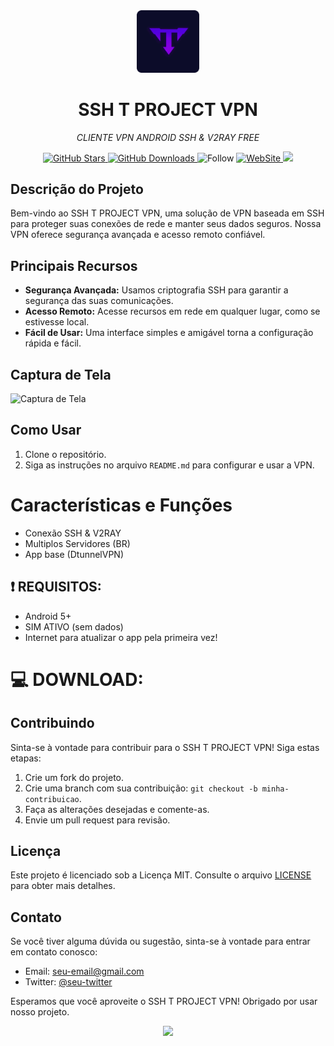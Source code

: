 <div align="center">
  <img src="favicon.ico" alt="Logo do SSH T PROJECT VPN" width="100">
</div>

<h1 align="center">SSH T PROJECT VPN</h1>
<p align="center"><i>CLIENTE VPN ANDROID SSH & V2RAY FREE</i></p>

<div align="center">
  <a href="https://github.com/TelksBr/SSH_T_PROJECT_PAGE/stargazers">
    <img src="https://img.shields.io/github/stars/TelksBr/SSH_T_PROJECT_PAGE.svg?style=for-the-badge" alt="GitHub Stars">
  </a>
  <a href="https://github.com/TelksBr/SSH_T_PROJECT_PAGE/releases">
    <img src="https://img.shields.io/github/downloads/TelksBr/SSH_T_PROJECT_PAGE/total.svg?style=for-the-badge" alt="GitHub Downloads">
  </a>
  <a>
    <img src="https://img.shields.io/github/followers/TelksBr.svg?style=social&label=Follow&maxAge=2592000" alt="Follow">
  </a>
    <a href= "https://sshtproject.com">
    <img src="https://img.shields.io/website-up-down-green-red/http/sshtproject.com" alt="WebSite">
  </a>
  </a>
    <a>
    <img src="https://img.shields.io/badge/Maintained%3F-yes-green.svg">
  </a>
</div>

## Descrição do Projeto

Bem-vindo ao SSH T PROJECT VPN, uma solução de VPN baseada em SSH para proteger suas conexões de rede e manter seus dados seguros. Nossa VPN oferece segurança avançada e acesso remoto confiável.

## Principais Recursos

- **Segurança Avançada:** Usamos criptografia SSH para garantir a segurança das suas comunicações.
- **Acesso Remoto:** Acesse recursos em rede em qualquer lugar, como se estivesse local.
- **Fácil de Usar:** Uma interface simples e amigável torna a configuração rápida e fácil.

## Captura de Tela

![Captura de Tela](https://sua-url-da-imagem/captura-de-tela.png)

## Como Usar

1. Clone o repositório.
2. Siga as instruções no arquivo `README.md` para configurar e usar a VPN.

# Características e Funções

- Conexão SSH & V2RAY
- Multiplos Servidores (BR)
- App base (DtunnelVPN)

## :heavy_exclamation_mark: REQUISITOS:

* Android 5+
* SIM ATIVO (sem dados)
* Internet para atualizar o app pela primeira vez!


# 💻 DOWNLOAD:



## Contribuindo

Sinta-se à vontade para contribuir para o SSH T PROJECT VPN! Siga estas etapas:

1. Crie um fork do projeto.
2. Crie uma branch com sua contribuição: `git checkout -b minha-contribuicao`.
3. Faça as alterações desejadas e comente-as.
4. Envie um pull request para revisão.

## Licença

Este projeto é licenciado sob a Licença MIT. Consulte o arquivo [LICENSE](LICENSE) para obter mais detalhes.

## Contato

Se você tiver alguma dúvida ou sugestão, sinta-se à vontade para entrar em contato conosco:

- Email: seu-email@gmail.com
- Twitter: [@seu-twitter](https://twitter.com/seu-twitter)

Esperamos que você aproveite o SSH T PROJECT VPN! Obrigado por usar nosso projeto.

<div align="center">
  <a>
    <img src="https://starchart.cc/TelksBr/SSH_T_PROJECT_PAGE.svg">
  </a>
</div >
